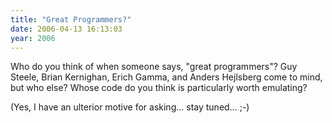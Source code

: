 ```yaml
---
title: "Great Programmers?"
date: 2006-04-13 16:13:03
year: 2006
---
```

<p>Who do you think of when someone says, "great programmers"?  Guy Steele, Brian Kernighan, Erich Gamma, and Anders Hejlsberg come to mind, but who else?  Whose code do you think is particularly worth emulating?</p>

<p>(Yes, I have an ulterior motive for asking… stay tuned… ;-)</p>
